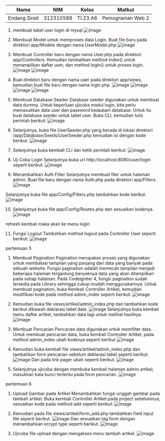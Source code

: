|Nama|NIM|Kelas|Matkul|
|----|---|-----|------|
|Endang Sirait|312310588|TI.23.A6|Pemograman Web 2|




1. membuat tabel user login di mysql
![image](https://github.com/user-attachments/assets/77bf533c-41c6-4fed-a1e1-e68c2cb7584d)

2. Membuat Model untuk memproses data Login. Buat file baru pada direktori
app/Models dengan nama UserModel.php
![image](https://github.com/user-attachments/assets/29d89ff6-9e1b-4beb-93d9-303496963ca0)

3. Membuat Controller baru dengan nama User.php pada direktori app/Controllers. Kemudian
tambahkan method index() untuk menampilkan daftar user, dan method login() untuk proses
login.
![image](https://github.com/user-attachments/assets/100a9083-d5b9-4c30-9d3d-44c31fc4bf11)
![image](https://github.com/user-attachments/assets/6c26f7d9-eac0-46b2-9172-3917b499f0f5)

4. Buat direktori baru dengan nama user pada direktori app/views, kemudian buat file baru
dengan nama login.php.
![image](https://github.com/user-attachments/assets/5a6aed90-e960-4c41-9f3e-7b53f26bdc1a)
![image](https://github.com/user-attachments/assets/051c7c4e-87d2-48b9-85c7-0e8ab0548fc9)
![image](https://github.com/user-attachments/assets/17081386-dc45-4382-a67f-c4c4617be971)
![image](https://github.com/user-attachments/assets/80749c2e-9cb5-4295-bd20-096058d34185)

5. Membuat Database Seeder
Database seeder digunakan untuk membuat data dummy. Untuk keperluan ujicoba modul
login, kita perlu memasukkan data user dan password kedaalam database. Untuk itu buat
database seeder untuk tabel user. Buka CLI, kemudian tulis perintah berikut:
![image](https://github.com/user-attachments/assets/ed4bb94c-cf4b-4814-8dd8-6b71281f5149)

6. Selanjutnya, buka file UserSeeder.php yang berada di lokasi direktori
/app/Database/Seeds/UserSeeder.php kemudian isi dengan kode berikut:
![image](https://github.com/user-attachments/assets/d2621563-64b9-4bfc-98a1-070c03cbe6f5)

7. Selanjutnya buka kembali CLI dan ketik perintah berikut:
![image](https://github.com/user-attachments/assets/71e30440-daf0-41e5-a6ef-e67f86a16b47)

8. Uji Coba Login
Selanjutnya buka url http://localhost:8080/user/login seperti berikut:
![image](https://github.com/user-attachments/assets/aa033f48-247e-4eea-9b28-68c239e2c595)

9. Menambahkan Auth Filter
Selanjutnya membuat filer untuk halaman admin. Buat file baru dengan nama Auth.php pada
direktori app/Filters.
 ![image](https://github.com/user-attachments/assets/978980e0-29ab-4c4d-822a-da66edcc8769)

Selanjutnya buka file app/Config/Filters.php tambahkan kode berikut:
![image](https://github.com/user-attachments/assets/4bb197b7-33c5-48a5-a1de-a80d71e96bfd)

10. Selanjutnya buka file app/Config/Routes.php dan sesuaikan kodenya.
![image](https://github.com/user-attachments/assets/99f74673-662f-4603-ad58-daf2dcf3041d)

refresh kembali maka akan ke menu login

11. Fungsi Logout
Tambahkan method logout pada Controller User seperti berikut:
![image](https://github.com/user-attachments/assets/f9feadfc-55d8-45c3-b577-d271d20f2e5c)

pertemuan 5

1. Membuat Pagination
Pagination merupakan proses yang digunakan untuk membatasi tampilan yang panjang
dari data yang banyak pada sebuah website. Fungsi pagination adalah memecah tampilan
menjadi beberapa halaman tergantung banyaknya data yang akan ditampilkan pada
setiap halaman.
Pada Codeigniter 4, fungsi pagination sudah tersedia pada Library sehingga cukup mudah
menggunakannya.
Untuk membuat pagination, buka Kembali Controller Artikel, kemudian modifikasi kode
pada method admin_index seperti berikut.
![image](https://github.com/user-attachments/assets/8a847c0a-d825-4a72-8214-753d4f86cb47)

2. Kemudian buka file views/artikel/admin_index.php dan tambahkan kode berikut
dibawah deklarasi tabel data.
![image](https://github.com/user-attachments/assets/68b94114-b716-4fa9-beb7-70a5a792a152)
Selanjutnya buka kembali menu daftar artikel, tambahkan data lagi untuk melihat
hasilnya.
![image](https://github.com/user-attachments/assets/c757b864-0bef-4a7e-8c5c-026a0f8fdd03)

3. Membuat Pencarian
Pencarian data digunakan untuk memfilter data.
Untuk membuat pencarian data, buka kembali Controller Artikel, pada method
admin_index ubah kodenya seperti berikut
![image](https://github.com/user-attachments/assets/5a9941cb-660c-4e0e-b71f-a4c3d74ca30a)

4. Kemudian buka kembali file views/artikel/admin_index.php dan tambahkan form
pencarian sebelum deklarasi tabel seperti berikut:
![image](https://github.com/user-attachments/assets/f7c958da-ad7a-45b5-8a44-9dcbd2247e38)
Dan pada link pager ubah seperti berikut.
![image](https://github.com/user-attachments/assets/74f3be13-71ab-495f-b04e-e1208ea14806)

5. Selanjutnya ujicoba dengan membuka kembali halaman admin artikel, masukkan kata
kunci tertentu pada form pencarian.
![image](https://github.com/user-attachments/assets/9d41ee1f-14c9-4abc-a5c6-e7b31dfaa412)

pertemuan 6

1. Upload Gambar pada Artikel
Menambahkan fungsi unggah gambar pada tambah artikel.
Buka kembali Controller Artikel pada project sebelumnya, sesuaikan kode pada method
add seperti berikut:
![image](https://github.com/user-attachments/assets/21bc13bb-ca15-401a-95cb-f36b98424940)

2. Kemudian pada file views/artikel/form_add.php tambahkan field input file seperti
berikut.
![image](https://github.com/user-attachments/assets/9354d4ed-f97f-4778-8510-ffb64d6b9422)
Dan sesuaikan tag form dengan menambahkan ecrypt type seperti berikut.
![image](https://github.com/user-attachments/assets/8ab19c09-fc41-4f4e-aa50-2de8d3d2fd66)

3. Ujicoba file upload dengan mengakses menu tambah artikel.
![image](https://github.com/user-attachments/assets/2e991a3d-2e26-44f8-8fbb-00ac9fc2ed22)

